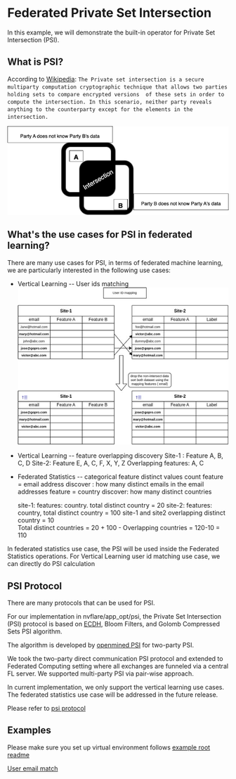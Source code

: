 # Federated Private Set Intersection

In this example, we will demonstrate the built-in operator for Private Set Intersection (PSI).

## What is PSI?

According to [Wikipedia](https://en.wikipedia.org/wiki/Private_set_intersection): ```The Private set intersection is a
secure multiparty computation cryptographic technique that allows two parties holding sets to compare encrypted versions 
of these sets in order to compute the intersection. In this scenario, neither party reveals anything to the counterparty
except for the elements in the intersection.```

![psi.png](psi.jpg)

## What's the use cases for PSI in federated learning?

There are many use cases for PSI, in terms of federated machine learning, we are particularly interested in the 
following use cases:
* Vertical Learning -- User ids matching
  ![user_id_match.png](user_id_intersect.png)

* Vertical Learning -- feature overlapping discovery
  Site-1 : Feature A, B, C, D
  Site-2: Feature E, A, C, F, X, Y, Z
  Overlapping features: A, C

* Federated Statistics -- categorical feature distinct values count
  feature = email address
  discover :  how many distinct emails in the email addresses
  feature = country
  discover: how many distinct countries

  site-1:   features: country.  total distinct country = 20
  site-2:   features: country,  total distinct country = 100
  site-1 and site2 overlapping distinct country = 10  
  Total distinct countries = 20 + 100 - Overlapping countries  = 120-10 = 110
  
In federated statistics use case, the PSI will be used inside the Federated Statistics operations.
For Vertical Learning user id matching use case, we can directly do PSI calculation

## PSI Protocol

There are many protocols that can be used for PSI.

For our implementation in nvflare/app_opt/psi, the Private Set Intersection (PSI) protocol is based on [ECDH](https://en.wikipedia.org/wiki/Elliptic-curve_Diffie%E2%80%93Hellman),
Bloom Filters, and Golomb Compressed Sets PSI algorithm.

The algorithm is developed by [openmined PSI](https://github.com/OpenMined/PSI) for two-party PSI.

We took the two-party direct communication PSI protocol and extended to Federated Computing setting where all exchanges are
funneled via a central FL server. We supported multi-party PSI via pair-wise approach.

In current implementation, we only support the vertical learning use cases. The federated statistics use case will be 
addressed in the future release. 

Please refer to [psi protocol](../../../nvflare/app_common/psi/README.md)

## Examples

Please make sure you set up virtual environment follows [example root readme](../../README.md)

[User email match](./user_email_match/README.md)
